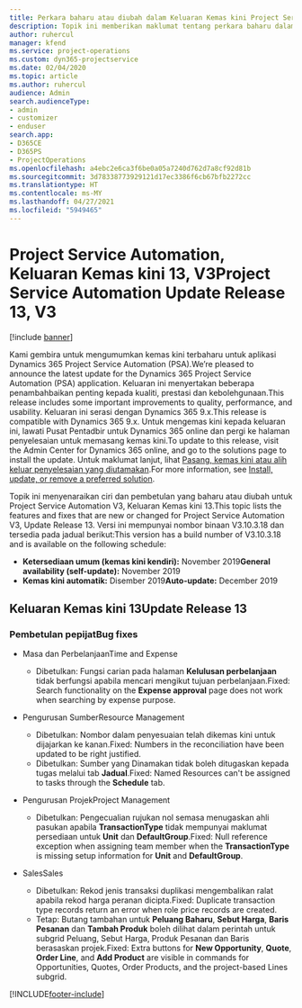 ```yaml
---
title: Perkara baharu atau diubah dalam Keluaran Kemas kini Project Service Automation 13, V3
description: Topik ini memberikan maklumat tentang perkara baharu dalam Keluaran Kemas kini Project Service Automation 13, V3.
author: ruhercul
manager: kfend
ms.service: project-operations
ms.custom: dyn365-projectservice
ms.date: 02/04/2020
ms.topic: article
ms.author: ruhercul
audience: Admin
search.audienceType:
- admin
- customizer
- enduser
search.app:
- D365CE
- D365PS
- ProjectOperations
ms.openlocfilehash: a4ebc2e6ca3f6be0a05a7240d762d7a8cf92d81b
ms.sourcegitcommit: 3d78338773929121d17ec3386f6cb67bfb2272cc
ms.translationtype: HT
ms.contentlocale: ms-MY
ms.lasthandoff: 04/27/2021
ms.locfileid: "5949465"
---
```

# <a name="project-service-automation-update-release-13-v3"></a><span data-ttu-id="ed4d7-103">Project Service Automation, Keluaran Kemas kini 13, V3</span><span class="sxs-lookup"><span data-stu-id="ed4d7-103">Project Service Automation Update Release 13, V3</span></span>

[!include [banner](../includes/psa-now-project-operations.md)]

<span data-ttu-id="ed4d7-104">Kami gembira untuk mengumumkan kemas kini terbaharu untuk aplikasi Dynamics 365 Project Service Automation (PSA).</span><span class="sxs-lookup"><span data-stu-id="ed4d7-104">We’re pleased to announce the latest update for the Dynamics 365 Project Service Automation (PSA) application.</span></span> <span data-ttu-id="ed4d7-105">Keluaran ini menyertakan beberapa penambahbaikan penting kepada kualiti, prestasi dan kebolehgunaan.</span><span class="sxs-lookup"><span data-stu-id="ed4d7-105">This release includes some important improvements to quality, performance, and usability.</span></span> <span data-ttu-id="ed4d7-106">Keluaran ini serasi dengan Dynamics 365 9.x.</span><span class="sxs-lookup"><span data-stu-id="ed4d7-106">This release is compatible with Dynamics 365 9.x.</span></span> <span data-ttu-id="ed4d7-107">Untuk mengemas kini kepada keluaran ini, lawati Pusat Pentadbir untuk Dynamics 365 online dan pergi ke halaman penyelesaian untuk memasang kemas kini.</span><span class="sxs-lookup"><span data-stu-id="ed4d7-107">To update to this release, visit the Admin Center for Dynamics 365 online, and go to the solutions page to install the update.</span></span> <span data-ttu-id="ed4d7-108">Untuk maklumat lanjut, lihat [Pasang, kemas kini atau alih keluar penyelesaian yang diutamakan](/power-platform/admin/install-remove-preferred-solution).</span><span class="sxs-lookup"><span data-stu-id="ed4d7-108">For more information, see [Install, update, or remove a preferred solution](/power-platform/admin/install-remove-preferred-solution).</span></span>

<span data-ttu-id="ed4d7-109">Topik ini menyenaraikan ciri dan pembetulan yang baharu atau diubah untuk Project Service Automation V3, Keluaran Kemas kini 13.</span><span class="sxs-lookup"><span data-stu-id="ed4d7-109">This topic lists the features and fixes that are new or changed for Project Service Automation V3, Update Release 13.</span></span> <span data-ttu-id="ed4d7-110">Versi ini mempunyai nombor binaan V3.10.3.18 dan tersedia pada jadual berikut:</span><span class="sxs-lookup"><span data-stu-id="ed4d7-110">This version has a build number of V3.10.3.18 and is available on the following schedule:</span></span>

- <span data-ttu-id="ed4d7-111">**Ketersediaan umum (kemas kini kendiri):** November 2019</span><span class="sxs-lookup"><span data-stu-id="ed4d7-111">**General availability (self-update):** November 2019</span></span>
- <span data-ttu-id="ed4d7-112">**Kemas kini automatik:** Disember 2019</span><span class="sxs-lookup"><span data-stu-id="ed4d7-112">**Auto-update:** December 2019</span></span>


## <a name="update-release-13"></a><span data-ttu-id="ed4d7-113">Keluaran Kemas kini 13</span><span class="sxs-lookup"><span data-stu-id="ed4d7-113">Update Release 13</span></span> 

### <a name="bug-fixes"></a><span data-ttu-id="ed4d7-114">Pembetulan pepijat</span><span class="sxs-lookup"><span data-stu-id="ed4d7-114">Bug fixes</span></span>

- <span data-ttu-id="ed4d7-115">Masa dan Perbelanjaan</span><span class="sxs-lookup"><span data-stu-id="ed4d7-115">Time and Expense</span></span>

     - <span data-ttu-id="ed4d7-116">Dibetulkan: Fungsi carian pada halaman **Kelulusan perbelanjaan** tidak berfungsi apabila mencari mengikut tujuan perbelanjaan.</span><span class="sxs-lookup"><span data-stu-id="ed4d7-116">Fixed: Search functionality on the **Expense approval** page does not work when searching by expense purpose.</span></span>

- <span data-ttu-id="ed4d7-117">Pengurusan Sumber</span><span class="sxs-lookup"><span data-stu-id="ed4d7-117">Resource Management</span></span>

     - <span data-ttu-id="ed4d7-118">Dibetulkan: Nombor dalam penyesuaian telah dikemas kini untuk dijajarkan ke kanan.</span><span class="sxs-lookup"><span data-stu-id="ed4d7-118">Fixed: Numbers in the reconciliation have been updated to be right justified.</span></span>
     - <span data-ttu-id="ed4d7-119">Dibetulkan: Sumber yang Dinamakan tidak boleh ditugaskan kepada tugas melalui tab **Jadual**.</span><span class="sxs-lookup"><span data-stu-id="ed4d7-119">Fixed: Named Resources can't be assigned to tasks through the **Schedule** tab.</span></span>

- <span data-ttu-id="ed4d7-120">Pengurusan Projek</span><span class="sxs-lookup"><span data-stu-id="ed4d7-120">Project Management</span></span>

     - <span data-ttu-id="ed4d7-121">Dibetulkan: Pengecualian rujukan nol semasa menugaskan ahli pasukan apabila **TransactionType** tidak mempunyai maklumat persediaan untuk **Unit** dan **DefaultGroup**.</span><span class="sxs-lookup"><span data-stu-id="ed4d7-121">Fixed: Null reference exception when assigning team member when the **TransactionType** is missing setup information for **Unit** and **DefaultGroup**.</span></span>

- <span data-ttu-id="ed4d7-122">Sales</span><span class="sxs-lookup"><span data-stu-id="ed4d7-122">Sales</span></span>

     - <span data-ttu-id="ed4d7-123">Dibetulkan: Rekod jenis transaksi duplikasi mengembalikan ralat apabila rekod harga peranan dicipta.</span><span class="sxs-lookup"><span data-stu-id="ed4d7-123">Fixed: Duplicate transaction type records return an error when role price records are created.</span></span>
     - <span data-ttu-id="ed4d7-124">Tetap: Butang tambahan untuk **Peluang Baharu**, **Sebut Harga**, **Baris Pesanan** dan **Tambah Produk** boleh dilihat dalam perintah untuk subgrid Peluang, Sebut Harga, Produk Pesanan dan Baris berasaskan projek.</span><span class="sxs-lookup"><span data-stu-id="ed4d7-124">Fixed: Extra buttons for **New Opportunity**, **Quote**, **Order Line**, and **Add Product** are visible in commands for Opportunities, Quotes, Order Products, and the project-based Lines subgrid.</span></span>




[!INCLUDE[footer-include](../includes/footer-banner.md)]